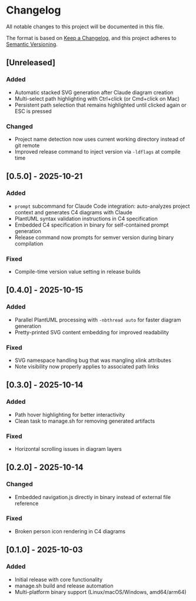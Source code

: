 # Changelog

All notable changes to this project will be documented in this file.

The format is based on [Keep a Changelog](https://keepachangelog.com/en/1.0.0/),
and this project adheres to [Semantic Versioning](https://semver.org/spec/v2.0.0.html).

## [Unreleased]

### Added
- Automatic stacked SVG generation after Claude diagram creation
- Multi-select path highlighting with Ctrl+click (or Cmd+click on Mac)
- Persistent path selection that remains highlighted until clicked again or ESC is pressed

### Changed
- Project name detection now uses current working directory instead of git remote
- Improved release command to inject version via `-ldflags` at compile time

## [0.5.0] - 2025-10-21

### Added
- `prompt` subcommand for Claude Code integration: auto-analyzes project context and generates C4 diagrams with Claude
- PlantUML syntax validation instructions in C4 specification
- Embedded C4 specification in binary for self-contained prompt generation
- Release command now prompts for semver version during binary compilation

### Fixed
- Compile-time version value setting in release builds

## [0.4.0] - 2025-10-15

### Added
- Parallel PlantUML processing with `-nbthread auto` for faster diagram generation
- Pretty-printed SVG content embedding for improved readability

### Fixed
- SVG namespace handling bug that was mangling xlink attributes
- Note visibility now properly applies to associated path links

## [0.3.0] - 2025-10-14

### Added
- Path hover highlighting for better interactivity
- Clean task to manage.sh for removing generated artifacts

### Fixed
- Horizontal scrolling issues in diagram layers

## [0.2.0] - 2025-10-14

### Changed
- Embedded navigation.js directly in binary instead of external file reference

### Fixed
- Broken person icon rendering in C4 diagrams

## [0.1.0] - 2025-10-03

### Added
- Initial release with core functionality
- manage.sh build and release automation
- Multi-platform binary support (Linux/macOS/Windows, amd64/arm64)
